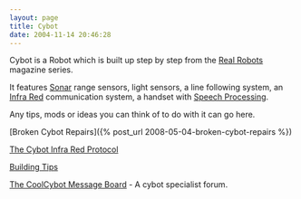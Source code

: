 ```yaml
---
layout: page
title: Cybot
date: 2004-11-14 20:46:28
---
```

<p>Cybot is a Robot which is built up step by step from the <a href="/wiki/real_robots.html" title="Real Robots">Real Robots</a> magazine series.
</p>
<p>It features <a href="/wiki/sonar.html" title="The use of sound as a sense medium">Sonar</a> range sensors, light sensors, a line following system, an <a href="/wiki/infra_red.html" title="A type of EM radiation commonly used for digital communications">Infra Red</a> communication system, a handset with <a href="/wiki/speech_processing.html" title="Also known as speech recognition">Speech Processing</a>.
</p>
<p>Any tips, mods or ideas you can think of to do with it can go here.
</p>
[Broken Cybot Repairs]({% post_url 2008-05-04-broken-cybot-repairs %})
</p>
<p><a href="/wiki/the_cybot_infra_red_protocol.html" title="The Cybot Infra Red Protocol">The Cybot Infra Red Protocol</a>
</p>
<p><a href="/wiki/building_tips.html" title="Hints and helpers for actually building robots, and other stuff.">Building Tips</a>
</p>
<p><a  href="http://www.coolcybot.co.uk/" rel="external" target="_blank">The CoolCybot Message Board</a> - A cybot specialist forum.
</p>
